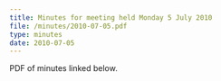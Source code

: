 ```yaml
---
title: Minutes for meeting held Monday 5 July 2010
file: /minutes/2010-07-05.pdf
type: minutes
date: 2010-07-05
---
```


PDF of minutes linked below.
